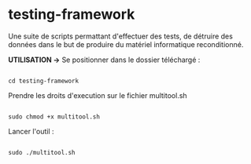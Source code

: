 # testing-framework
Une suite de scripts permattant d'effectuer des tests, de détruire des données dans le but de produire du matériel informatique reconditionné. 

**UTILISATION ->**
Se positionner dans le dossier téléchargé :

<pre><code>
cd testing-framework 
</code></pre>

Prendre les droits d'execution sur le fichier multitool.sh

<pre><code>
sudo chmod +x multitool.sh
</code></pre>

Lancer l'outil :

<pre><code>
sudo ./multitool.sh
</code></pre>
